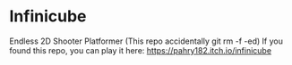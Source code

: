# Infinicube
Endless 2D Shooter Platformer
(This repo accidentally git rm -f -ed)
If you found this repo, you can play it here: https://pahry182.itch.io/infinicube
